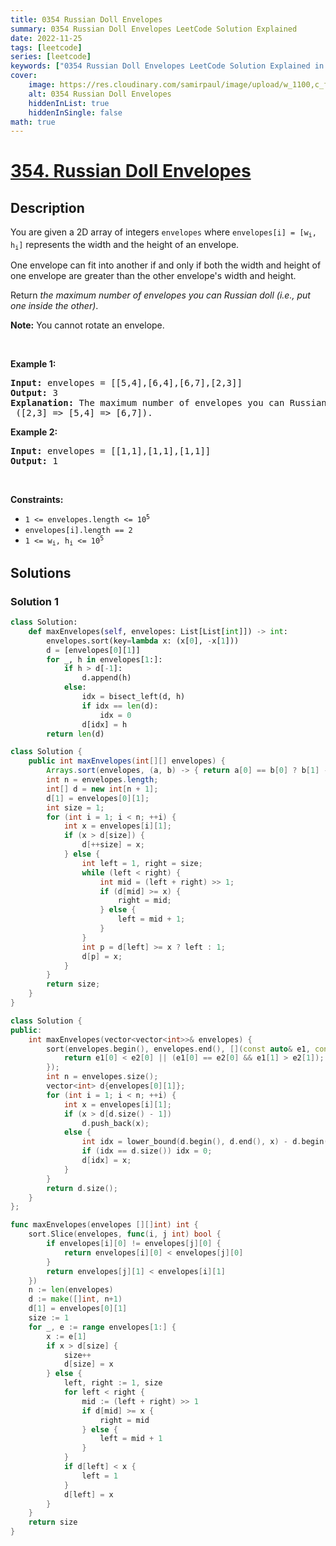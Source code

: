 ```yaml
---
title: 0354 Russian Doll Envelopes
summary: 0354 Russian Doll Envelopes LeetCode Solution Explained
date: 2022-11-25
tags: [leetcode]
series: [leetcode]
keywords: ["0354 Russian Doll Envelopes LeetCode Solution Explained in all languages", "0354 Russian Doll Envelopes", "LeetCode", "leetcode solution in Python3 C++ Java Go PHP Ruby Swift TypeScript Rust C# JavaScript C", "GeeksforGeeks", "InterviewBit", "Coding Ninjas", "HackerRank", "HackerEarth", "CodeChef", "TopCoder", "AlgoExpert", "freeCodeCamp", "Codeforces", "GitHub", "AtCoder", "Samir Paul"]
cover:
    image: https://res.cloudinary.com/samirpaul/image/upload/w_1100,c_fit,co_rgb:FFFFFF,l_text:Arial_75_bold:0354 Russian Doll Envelopes - Solution Explained/problem-solving.webp
    alt: 0354 Russian Doll Envelopes
    hiddenInList: true
    hiddenInSingle: false
math: true
---
```



# [354. Russian Doll Envelopes](https://leetcode.com/problems/russian-doll-envelopes)


## Description

<p>You are given a 2D array of integers <code>envelopes</code> where <code>envelopes[i] = [w<sub>i</sub>, h<sub>i</sub>]</code> represents the width and the height of an envelope.</p>

<p>One envelope can fit into another if and only if both the width and height of one envelope are greater than the other envelope&#39;s width and height.</p>

<p>Return <em>the maximum number of envelopes you can Russian doll (i.e., put one inside the other)</em>.</p>

<p><strong>Note:</strong> You cannot rotate an envelope.</p>

<p>&nbsp;</p>
<p><strong class="example">Example 1:</strong></p>

<pre>
<strong>Input:</strong> envelopes = [[5,4],[6,4],[6,7],[2,3]]
<strong>Output:</strong> 3
<strong>Explanation:</strong> The maximum number of envelopes you can Russian doll is <code>3</code> ([2,3] =&gt; [5,4] =&gt; [6,7]).
</pre>

<p><strong class="example">Example 2:</strong></p>

<pre>
<strong>Input:</strong> envelopes = [[1,1],[1,1],[1,1]]
<strong>Output:</strong> 1
</pre>

<p>&nbsp;</p>
<p><strong>Constraints:</strong></p>

<ul>
	<li><code>1 &lt;= envelopes.length &lt;= 10<sup>5</sup></code></li>
	<li><code>envelopes[i].length == 2</code></li>
	<li><code>1 &lt;= w<sub>i</sub>, h<sub>i</sub> &lt;= 10<sup>5</sup></code></li>
</ul>

## Solutions

### Solution 1

<!-- tabs:start -->

```python
class Solution:
    def maxEnvelopes(self, envelopes: List[List[int]]) -> int:
        envelopes.sort(key=lambda x: (x[0], -x[1]))
        d = [envelopes[0][1]]
        for _, h in envelopes[1:]:
            if h > d[-1]:
                d.append(h)
            else:
                idx = bisect_left(d, h)
                if idx == len(d):
                    idx = 0
                d[idx] = h
        return len(d)
```

```java
class Solution {
    public int maxEnvelopes(int[][] envelopes) {
        Arrays.sort(envelopes, (a, b) -> { return a[0] == b[0] ? b[1] - a[1] : a[0] - b[0]; });
        int n = envelopes.length;
        int[] d = new int[n + 1];
        d[1] = envelopes[0][1];
        int size = 1;
        for (int i = 1; i < n; ++i) {
            int x = envelopes[i][1];
            if (x > d[size]) {
                d[++size] = x;
            } else {
                int left = 1, right = size;
                while (left < right) {
                    int mid = (left + right) >> 1;
                    if (d[mid] >= x) {
                        right = mid;
                    } else {
                        left = mid + 1;
                    }
                }
                int p = d[left] >= x ? left : 1;
                d[p] = x;
            }
        }
        return size;
    }
}
```

```cpp
class Solution {
public:
    int maxEnvelopes(vector<vector<int>>& envelopes) {
        sort(envelopes.begin(), envelopes.end(), [](const auto& e1, const auto& e2) {
            return e1[0] < e2[0] || (e1[0] == e2[0] && e1[1] > e2[1]);
        });
        int n = envelopes.size();
        vector<int> d{envelopes[0][1]};
        for (int i = 1; i < n; ++i) {
            int x = envelopes[i][1];
            if (x > d[d.size() - 1])
                d.push_back(x);
            else {
                int idx = lower_bound(d.begin(), d.end(), x) - d.begin();
                if (idx == d.size()) idx = 0;
                d[idx] = x;
            }
        }
        return d.size();
    }
};
```

```go
func maxEnvelopes(envelopes [][]int) int {
	sort.Slice(envelopes, func(i, j int) bool {
		if envelopes[i][0] != envelopes[j][0] {
			return envelopes[i][0] < envelopes[j][0]
		}
		return envelopes[j][1] < envelopes[i][1]
	})
	n := len(envelopes)
	d := make([]int, n+1)
	d[1] = envelopes[0][1]
	size := 1
	for _, e := range envelopes[1:] {
		x := e[1]
		if x > d[size] {
			size++
			d[size] = x
		} else {
			left, right := 1, size
			for left < right {
				mid := (left + right) >> 1
				if d[mid] >= x {
					right = mid
				} else {
					left = mid + 1
				}
			}
			if d[left] < x {
				left = 1
			}
			d[left] = x
		}
	}
	return size
}
```

<!-- tabs:end -->

<!-- end -->

